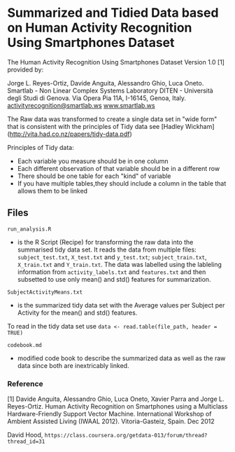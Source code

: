 # Summarized and Tidied Data based on Human Activity Recognition Using Smartphones Dataset

The Human Activity Recognition Using Smartphones Dataset Version 1.0 [1] provided by:

Jorge L. Reyes-Ortiz, Davide Anguita, Alessandro Ghio, Luca Oneto.
Smartlab - Non Linear Complex Systems Laboratory
DITEN - Università degli Studi di Genova.
Via Opera Pia 11A, I-16145, Genoa, Italy.
activityrecognition@smartlab.ws
www.smartlab.ws

The Raw data was transformed to create a single data set in "wide form" that is consistent with the principles of Tidy data see [Hadley Wickham] (http://vita.had.co.nz/papers/tidy-data.pdf) 

Principles of Tidy data:
- Each variable you measure should be in one column
- Each different observation of that variable should be in a different row
- There should be one table for each "kind" of variable
- If you have multiple tables,they should include a column in the table that allows them to be linked

## Files

`run_analysis.R` 
- is the R Script (Recipe) for transforming the raw data into the summarised tidy data set. It reads the data from multiple files: `subject_test.txt`, `X_test.txt` and `y_test.txt`; `subject_train.txt`, `X_train.txt` and `Y_train.txt`. The data was labelled using the lableling information from `activity_labels.txt` and `features.txt` and then subsetted to use only mean() and std() features for summarization.

`SubjectActivityMeans.txt`
- is the summarized tidy data set with the Average values per Subject per Activity for the mean() and std() features.

To read in the tidy data set use `data <- read.table(file_path, header = TRUE)`

`codebook.md`
- modified code book to describe the summarized data as well as the raw data since both are inextricably linked.

### Reference

[1] Davide Anguita, Alessandro Ghio, Luca Oneto, Xavier Parra and Jorge L. Reyes-Ortiz. Human Activity Recognition on Smartphones using a Multiclass Hardware-Friendly Support Vector Machine. International Workshop of Ambient Assisted Living (IWAAL 2012). Vitoria-Gasteiz, Spain. Dec 2012

David Hood, `https://class.coursera.org/getdata-013/forum/thread?thread_id=31`

